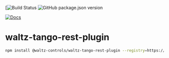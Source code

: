 [![Build Status]()
![GitHub package.json version]()

[![Docs](https://img.shields.io/badge/Docs-Generated-green.svg)]()


# waltz-tango-rest-plugin



```bash
npm install @waltz-controls/waltz-tango-rest-plugin --registry=https://npm.pkg.github.com/waltz-controls
```

